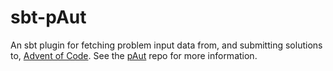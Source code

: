 # sbt-pAut

An sbt plugin for fetching problem input data from, and submitting solutions to, [Advent of Code](https://adventofcode.com/). See the [pAut](https://github.com/DagHemberg/pAut) repo for more information.
